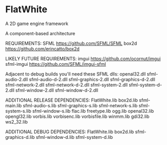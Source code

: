 # FlatWhite
A 2D game engine framework

A component-based architecture

REQUIREMENTS:
SFML  https://github.com/SFML/SFML 
box2d https://github.com/erincatto/box2d

LIKELY FUTURE REQUIREMENTS:
imgui      https://github.com/ocornut/imgui
sfml-imgui https://github.com/SFML/imgui-sfml

Adjacent to debug builds you'll need these SFML dlls:
openal32.dll
sfml-audio-2.dll
sfml-audio-d-2.dll
sfml-graphics-2.dll
sfml-graphics-d-2.dll
sfml-network-2.dll
sfml-network-d-2.dll
sfml-system-2.dll
sfml-system-d-2.dll
sfml-window-2.dll
sfml-window-d-2.dll

ADDITIONAL RELEASE DEPENDENCIES:
FlatWhite.lib
box2d.lib
sfml-main.lib
sfml-audio-s.lib
sfml-graphics-s.lib
sfml-network-s.lib
sfml-system-s.lib
sfml-window-s.lib
flac.lib
freetype.lib
ogg.lib
openal32.lib
opengl32.lib
vorbis.lib
vorbisenc.lib
vorbisfile.lib
winmm.lib
gdi32.lib
ws2_32.lib

ADDITIONAL DEBUG DEPENDENCIES:
FlatWhite.lib
box2d.lib
sfml-graphics-d.lib
sfml-window-d.lib
sfml-system-d.lib